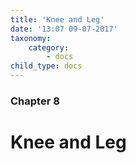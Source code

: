 ```yaml
---
title: 'Knee and Leg'
date: '13:07 09-07-2017'
taxonomy:
    category:
        - docs
child_type: docs
---
```


### Chapter 8

# Knee and Leg